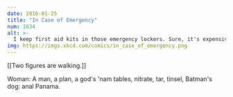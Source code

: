 ```yaml
---
date: 2016-01-25
title: "In Case of Emergency"
num: 1634
alt: >-
  I keep first aid kits in those emergency lockers. Sure, it's expensive to have them installed in the wall, but at least for those ones there's no need to pay extra for safety glass.
img: https://imgs.xkcd.com/comics/in_case_of_emergency.png
---
```

[[Two figures are walking.]]

Woman: A man, a plan, a god's 'nam tables, nitrate, tar, tinsel, Batman's dog: anal Panama.

